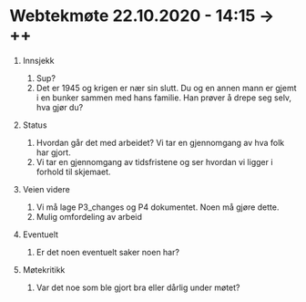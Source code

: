 # Webtekmøte 22.10.2020 - 14:15 -> ++

1. Innsjekk
   1. Sup?
   2. Det er 1945 og krigen er nær sin slutt. Du og en annen mann er gjemt i en bunker sammen med hans familie. Han prøver å drepe seg selv, hva gjør du?

2. Status
   1. Hvordan går det med arbeidet? Vi tar en gjennomgang av hva folk har gjort.
   2. Vi tar en gjennomgang av tidsfristene og ser hvordan vi ligger i forhold til skjemaet.

3. Veien videre
   1. Vi må lage P3_changes og P4 dokumentet. Noen må gjøre dette.
   2. Mulig omfordeling av arbeid

4. Eventuelt
   1. Er det noen eventuelt saker noen har?

5. Møtekritikk
   1. Var det noe som ble gjort bra eller dårlig under møtet?